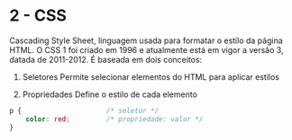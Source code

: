 # 2 - CSS

Cascading Style Sheet, linguagem usada para formatar o estilo da página HTML. O CSS 1 foi criado em 1996 e atualmente está em vigor a versão 3, datada de 2011-2012. É baseada em dois conceitos: 

1. Seletores
Permite selecionar elementos do HTML para aplicar estilos

2. Propriedades
Define o estilo de cada elemento

```css
p {                     /* seletor */
    color: red;         /* propriedade: valor */
}
```

